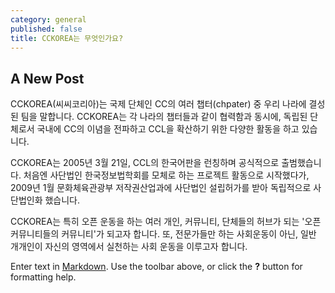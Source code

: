 ```yaml
---
category: general
published: false
title: CCKOREA는 무엇인가요?
---
```

## A New Post

CCKOREA(씨씨코리아)는 국제 단체인 CC의 여러 챕터(chpater) 중 우리 나라에 결성된 팀을 말합니다. CCKOREA는 각 나라의 챕터들과 같이 협력함과 동시에, 독립된 단체로서 국내에 CC의 이념을 전파하고 CCL을 확산하기 위한 다양한 활동을 하고 있습니다.

CCKOREA는 2005년 3월 21일, CCL의 한국어판을 런칭하며 공식적으로 출범했습니다. 처음엔 사단법인 한국정보법학회를 모체로 하는 프로젝트 활동으로 시작했다가, 2009년 1월 문화체육관광부 저작권산업과에 사단법인 설립허가를 받아 독립적으로 사단법인화 했습니다.

CCKOREA는 특히 오픈 운동을 하는 여러 개인, 커뮤니티, 단체들의 허브가 되는 '오픈 커뮤니티들의 커뮤니티'가 되고자 합니다. 또, 전문가들만 하는 사회운동이 아닌, 일반 개개인이 자신의 영역에서 실천하는 사회 운동을 이루고자 합니다.



Enter text in [Markdown](http://daringfireball.net/projects/markdown/). Use the toolbar above, or click the **?** button for formatting help.

